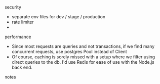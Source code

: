 security
- separate env files for dev / stage / production
- rate limiter
- 

performance
- Since most requests are queries and not transactions, if we find many concurrent requests, use postgres Pool instead of Client 
- Of course, caching is sorely missed with a setup where we filter using direct queries to the db. I'd use Redis for ease of use with the Node.js back end.

notes